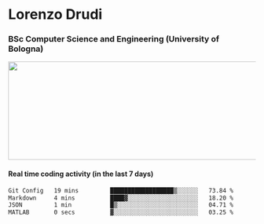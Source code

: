 # Lorenzo Drudi
### BSc Computer Science and Engineering (University of Bologna)

<img src="https://github-readme-stats-lorenzodrudi.vercel.app/api?username=LorenzoDrudi&count_private=true&show_icons=true&theme=gruvbox" height=200px width=550px>

<!---Use wakatime plugins to track the coding time--->
#### Real time coding activity (in the last 7 days)
<!--START_SECTION:waka-->

```txt
Git Config   19 mins         ██████████████████▒░░░░░░   73.84 %
Markdown     4 mins          ████▓░░░░░░░░░░░░░░░░░░░░   18.20 %
JSON         1 min           █▒░░░░░░░░░░░░░░░░░░░░░░░   04.71 %
MATLAB       0 secs          ▓░░░░░░░░░░░░░░░░░░░░░░░░   03.25 %
```

<!--END_SECTION:waka-->
